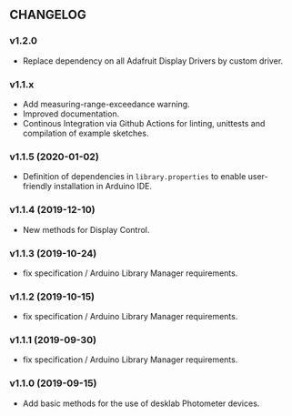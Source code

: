 ## CHANGELOG

### v1.2.0
  - Replace dependency on all Adafruit Display Drivers by custom driver.

### v1.1.x 
  - Add measuring-range-exceedance warning.
  - Improved documentation.
  - Continous Integration via Github Actions for linting, unittests and compilation of example sketches.

### v1.1.5 (2020-01-02)
  - Definition of dependencies in `library.properties` to enable user-friendly installation in Arduino IDE.

### v1.1.4 (2019-12-10)
  - New methods for Display Control.

### v1.1.3 (2019-10-24)
  - fix specification / Arduino Library Manager requirements.

### v1.1.2 (2019-10-15)
  - fix specification / Arduino Library Manager requirements.

### v1.1.1 (2019-09-30)
  - fix specification / Arduino Library Manager requirements.

### v1.1.0 (2019-09-15)
  - Add basic methods for the use of desklab Photometer devices.